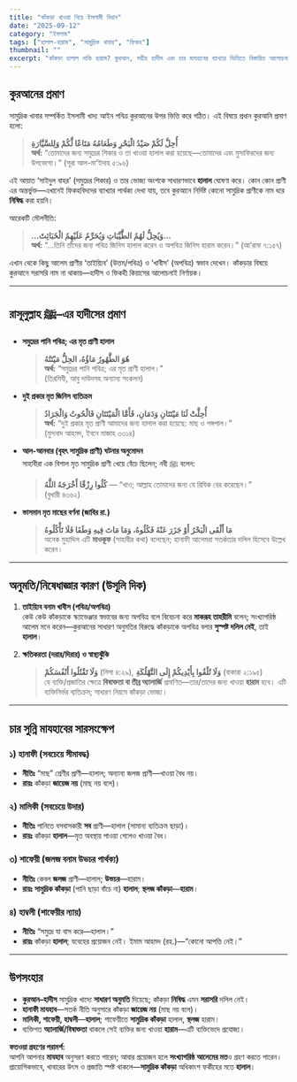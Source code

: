 ```yaml
---
title: "কাঁকড়া খাওয়া নিয়ে ইসলামী বিধান"
date: "2025-09-12"
category: "ইসলাম"
tags: ["হালাল-হারাম", "সামুদ্রিক খাবার", "ফিকহ"]
thumbnail: ""
excerpt: "কাঁকড়া হালাল নাকি হারাম? কুরআন, সহীহ হাদীস এবং চার মাযহাবের ব্যাখ্যার ভিত্তিতে বিস্তারিত আলোচনা—কোন কোন অবস্থায় অনুমতি ও কোথায় মতভেদ।"
---
```


## কুরআনের প্রমাণ
সামুদ্রিক খাবার সম্পর্কিত ইসলামী খাদ্য আইন পবিত্র কুরআনের উপর ভিত্তি করে গঠিত। এই বিষয়ে প্রধান কুরআনি প্রমাণ হলো:

> **أُحِلَّ لَكُمْ صَيْدُ الْبَحْرِ وَطَعَامُهُ مَتَاعًا لَّكُمْ وَلِلسَّيَّارَةِ**  
> **অর্থ:** “তোমাদের জন্য সমুদ্রের শিকার ও তা খাওয়া হালাল করা হয়েছে—তোমাদের এবং মুসাফিরদের জন্য উপভোগ্য।” (সূরা আল-মা’ইদাহ ৫:৯৬)

এই আয়াত ‘সাইদুল বাহর’ (সমুদ্রের শিকার) ও তার ভোজ্য অংশকে সাধারণভাবে **হালাল** ঘোষণা করে। কোন কোন প্রাণী এর অন্তর্ভুক্ত—এখানেই ফিকহবিদদের ব্যাখ্যার পার্থক্য দেখা যায়, তবে কুরআনে নির্দিষ্ট কোনো সামুদ্রিক প্রাণীকে নাম ধরে **নিষিদ্ধ** করা হয়নি।

আরেকটি মৌলনীতি:

> **…وَيُحِلُّ لَهُمُ الطَّيِّبَاتِ وَيُحَرِّمُ عَلَيْهِمُ الْخَبَائِثَ…**  
> **অর্থ:** “…তিনি তাঁদের জন্য পবিত্র জিনিস হালাল করেন ও অপবিত্র জিনিস হারাম করেন।” (আ’রাফ ৭:১৫৭)

এখান থেকে কিছু আলেম প্রাণীর ‘তাইয়্যিব’ (উত্তম/পবিত্র) ও ‘খাবীস’ (অপবিত্র) স্বভাব দেখেন। কাঁকড়ার বিষয়ে কুরআনে সরাসরি নাম না থাকায়—হাদীস ও ফিকহী কিয়াসের আলোচনাই নির্ণায়ক।

---

## রাসূলুল্লাহ ﷺ–এর হাদীসের প্রমাণ

- **সমুদ্রের পানি পবিত্র; এর মৃত প্রাণী হালাল**  
  > **هُوَ الطَّهُورُ مَاؤُهُ، الحِلُّ مَيْتَتُهُ**  
  **অর্থ:** “সমুদ্রের পানি পবিত্র; এর মৃত প্রাণী হালাল।”  
  (তিরমিযী, আবু দাউদসহ অন্যান্য সংকলন)

- **দুই প্রকার মৃত জিনিস ব্যতিক্রম**  
  > **أُحِلَّتْ لَنَا مَيْتَتَانِ وَدَمَانِ، فَأَمَّا الْمَيْتَتَانِ فَالْحُوتُ وَالْجَرَادُ**  
  **অর্থ:** “দুই প্রকার মৃত প্রাণী আমাদের জন্য হালাল করা হয়েছে: মাছ ও পঙ্গপাল।”  
  (মুসনাদ আহমদ, ইবনে মাজাহ ৩৩১৪)

- **আল-আনবার (বৃহৎ সামুদ্রিক প্রাণী) ঘটনার অনুমোদন**  
  সাহাবীরা এক বিশাল মৃত সামুদ্রিক প্রাণী খেয়ে বেঁচে ছিলেন; নবী ﷺ বলেন:  
  > **كُلُوا رِزْقًا أَخْرَجَهُ اللَّهُ** — “খাও; আল্লাহ তোমাদের জন্য যে রিযিক বের করেছেন।”  
  (বুখারী ৪৩৬২)

- **ভাসমান মৃত মাছের বর্ণনা (জাবির রা.)**  
  > **مَا أَلْقَى الْبَحْرُ أَوْ جَزَرَ عَنْهُ فَكُلُوهُ، وَمَا مَاتَ فِيهِ وَطَفَا فَلَا تَأْكُلُوهُ**  
  অনেক মুহাদ্দিস এটি **মাওকূফ** (সাহাবীর কথা) বলেছেন; হানাফী আলেমরা সতর্কতার দলিল হিসেবে উল্লেখ করেন।

---

## অনুমতি/নিষেধাজ্ঞার কারণ (উসূলি দিক)

1. **তাইয়্যিব বনাম খাবীস (পবিত্র/অপবিত্র)**  
   কেউ কেউ কাঁকড়াকে স্ক্যাভেঞ্জার স্বভাবের জন্য অপবিত্র বলে বিবেচনা করে **মাকরূহ তাহরীমি** বলেন; সংখ্যাগরিষ্ঠ আলেম মনে করেন—কুরআনের সাধারণ অনুমতির বিরুদ্ধে কাঁকড়াকে অপবিত্র বলার **সুস্পষ্ট দলিল নেই**, তাই **হালাল**।

2. **ক্ষতিকরতা (দরার/দিরার) ও স্বাস্থ্যঝুঁকি**  
   > **وَلَا تَقْتُلُوا أَنْفُسَكُمْ** (নিসা ৪:২৯), **وَلَا تُلْقُوا بِأَيْدِيكُمْ إِلَى التَّهْلُكَةِ** (বাকারা ২:১৯৫)  
   যে ব্যক্তি/প্রজাতির ক্ষেত্রে **বিষাক্ততা বা তীব্র অ্যালার্জি** প্রমাণিত—তার/তাদের জন্য খাওয়া **হারাম** হবে। এটি ব্যক্তিনির্ভর ব্যতিক্রম; সাধারণ নিয়মে কাঁকড়া ভোজ্য।

---

## চার সুন্নি মাযহাবের সারসংক্ষেপ

### ১) হানাফী (সবচেয়ে সীমাবদ্ধ)
- **নীতিঃ** “মাছ” শ্রেণীর প্রাণী—হালাল; অন্যান্য জলজ প্রাণী—খাওয়া বৈধ নয়।  
- **রায়ঃ** কাঁকড়া **জায়েজ নয়** (মাছ নয় বলে)।

### ২) মালিকী (সবচেয়ে উদার)
- **নীতিঃ** পানিতে বসবাসকারী **সব** প্রাণী—হালাল (সামান্য ব্যতিক্রম ছাড়া)।  
- **রায়ঃ** কাঁকড়া **হালাল**—মৃত অবস্থায় পাওয়া গেলেও খাওয়া বৈধ।

### ৩) শাফেয়ী (জলজ বনাম উভচর পার্থক্য)
- **নীতিঃ** কেবল **জলজ** প্রাণী—হালাল; **উভচর**—হারাম।  
- **রায়ঃ** **সামুদ্রিক কাঁকড়া** (পানি ছাড়া বাঁচে না) **হালাল**; **স্থলজ কাঁকড়া**—**হারাম**।

### ৪) হাম্বলী (শাফেয়ীর ন্যায়)
- **নীতিঃ** “সমুদ্রে যা বাস করে—হালাল।”  
- **রায়ঃ** কাঁকড়া **হালাল**; যবেহের প্রয়োজন নেই। ইমাম আহমদ (রহ.)—“কোনো আপত্তি নেই।”

---

## উপসংহার
- **কুরআন–হাদীস** সামুদ্রিক খাদ্যে **সাধারণ অনুমতি** দিয়েছে; কাঁকড়া **নিষিদ্ধ** এমন **সরাসরি** দলিল নেই।  
- **হানাফী মাযহাব**—সতর্ক নীতি অনুসারে কাঁকড়া **জায়েজ নয়** (মাছ নয় বলে)।  
- **মালিকী, শাফেয়ী, হাম্বলী**—**হালাল**; শাফেয়ীতে **সামুদ্রিক কাঁকড়া** হালাল, **স্থলজ** হারাম।  
- ব্যক্তিগত **অ্যালার্জি/বিষাক্ততা** থাকলে সেই ব্যক্তির জন্য খাওয়া **হারাম**—এটি ব্যক্তিভেদে প্রযোজ্য।

**ফতওয়া গ্রহণের পরামর্শ:**  
আপনি আপনার **মাযহাব** অনুসরণ করতে পারেন; আবার প্রয়োজন হলে **সংখ্যাগরিষ্ঠ আলেমের মত**ও গ্রহণ করতে পারেন। প্রায়োগিকভাবে, খাবারের উৎস ও প্রজাতি স্পষ্ট থাকলে—**সামুদ্রিক কাঁকড়া** অধিকাংশ ফকীহের মতে **হালাল**।

